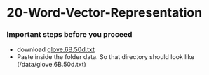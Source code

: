 # 20-Word-Vector-Representation

### Important steps before you proceed

  - download [glove.6B.50d.txt](https://drive.google.com/open?id=1NzjKywhonY3qcEy0jzc7Q1xlGzjKCVtr)
  - Paste inside the folder data. So that directory should look like (/data/glove.6B.50d.txt)

